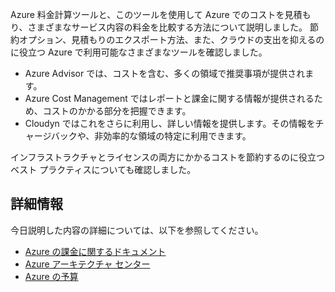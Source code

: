 Azure 料金計算ツールと、このツールを使用して Azure でのコストを見積もり、さまざまなサービス内容の料金を比較する方法について説明しました。 節約オプション、見積もりのエクスポート方法、また、クラウドの支出を抑えるのに役立つ Azure で利用可能なさまざまなツールを確認しました。

- Azure Advisor では、コストを含む、多くの領域で推奨事項が提供されます。
- Azure Cost Management ではレポートと課金に関する情報が提供されるため、コストのかかる部分を把握できます。 
- Cloudyn ではこれをさらに利用し、詳しい情報を提供します。その情報をチャージバックや、非効率的な領域の特定に利用できます。

インフラストラクチャとライセンスの両方にかかるコストを節約するのに役立つベスト プラクティスについても確認しました。

## <a name="learn-more"></a>詳細情報

今日説明した内容の詳細については、以下を参照してください。

- [Azure の課金に関するドキュメント](https://docs.microsoft.com/azure/billing/)
- [Azure アーキテクチャ センター](https://docs.microsoft.com/azure/architecture/)
- [Azure の予算](https://docs.microsoft.com/azure/billing/billing-cost-management-budget-scenario)



